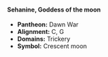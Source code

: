 #### Sehanine, Goddess of the moon
- **Pantheon:** Dawn War
- **Alignment:** C, G
- **Domains:** Trickery
- **Symbol:** Crescent moon